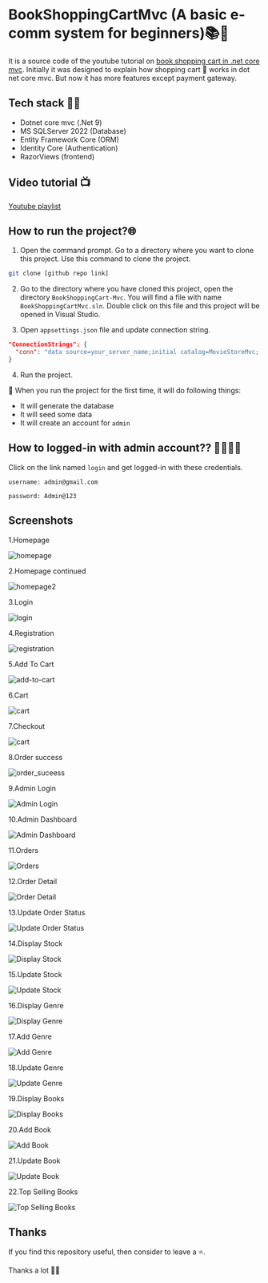 # BookShoppingCartMvc (A basic e-comm system for beginners)📚🛒

It is a source code of the youtube tutorial on [book shopping cart in .net core mvc](https://www.youtube.com/watch?v=R4ZLWD89R5w&list=PLP8UhDwXI7f_8r2Rbt7GNwf7eXZqUu_p4). Initially it was designed to explain how shopping cart 🛒 works in dot net core mvc. But now it has more features except payment gateway.

## Tech stack 🧑‍💻

   - Dotnet core mvc (.Net 9)
   - MS SQLServer 2022 (Database)
   - Entity Framework Core (ORM)
   - Identity Core (Authentication)
   - RazorViews (frontend)

## Video tutorial 📺

[Youtube playlist](https://www.youtube.com/watch?v=R4ZLWD89R5w&list=PLP8UhDwXI7f_8r2Rbt7GNwf7eXZqUu_p4)

## How to run the project?🌐

1. Open the command prompt. Go to a directory where you want to clone this project. Use this command to clone the project.

```bash
git clone [github repo link]
```

2. Go to the directory where you have cloned this project, open the directory `BookShoppingCart-Mvc`. You will find a file with name `BookShoppingCartMvc.sln`. Double click on this file and this project will be opened in Visual Studio.

3. Open `appsettings.json` file and update connection string.

```json
"ConnectionStrings": {
  "conn": "data source=your_server_name;initial catalog=MovieStoreMvc; integrated security=true;encrypt=false"
}
```

4. Run the project.

📢 When you run the project for the first time, it will do following things:

- It will generate the database
- It will seed some data
- It will create an account for `admin`

## How to logged-in with admin account?? 🧑‍💻🧑‍💻

Click on the link named `login` and get logged-in with these credentials.

```text
username: admin@gmail.com

password: Admin@123
```

## Screenshots

1.Homepage

![homepage](./screenshots/1.jpg)

2.Homepage continued

![homepage2](./screenshots/2.jpg)

3.Login

![login](./screenshots/3.jpg)

4.Registration

![registration](./screenshots/4.jpg)

5.Add To Cart

![add-to-cart](./screenshots/5.jpg)

6.Cart

![cart](./screenshots/6.jpg)

7.Checkout

![cart](./screenshots/7.jpg)

8.Order success

![order_suceess](./screenshots/8_order_success.jpg)

9.Admin Login

![Admin Login](./screenshots/9_admin_login.jpg)

10.Admin Dashboard

![Admin Dashboard](./screenshots/10%20admin%20dashboard.jpg)

11.Orders

![Orders](./screenshots/11%20admin%20orders.jpg)

12.Order Detail

![Order Detail](./screenshots/12%20admin%20order%20detail.jpg)

13.Update Order Status

![Update Order Status](./screenshots/13%20Update%20Order%20Status.jpg)

14.Display Stock

![Display Stock](./screenshots/14%20%20display%20stock.jpg)

15.Update Stock

![Update Stock](./screenshots/15%20update%20stock.jpg)

16.Display Genre

![Display Genre](./screenshots/16%20display%20genres.jpg)

17.Add Genre

![Add Genre](./screenshots/17%20add%20genre.jpg)

18.Update Genre

![Update Genre](./screenshots/18%20Update%20Genre.jpg)

19.Display Books

![Display Books](./screenshots/19%20display%20books.jpg)

20.Add Book

![Add Book](./screenshots/20%20add%20books.jpg)

21.Update Book

![Update Book](./screenshots/21%20update%20book.jpg)

22.Top Selling Books

![Top Selling Books](./screenshots/22%20top%20selling%20books.jpg)

## Thanks

If you find this repository useful, then consider to leave a ⭐.


Thanks a lot 🙂🙂
